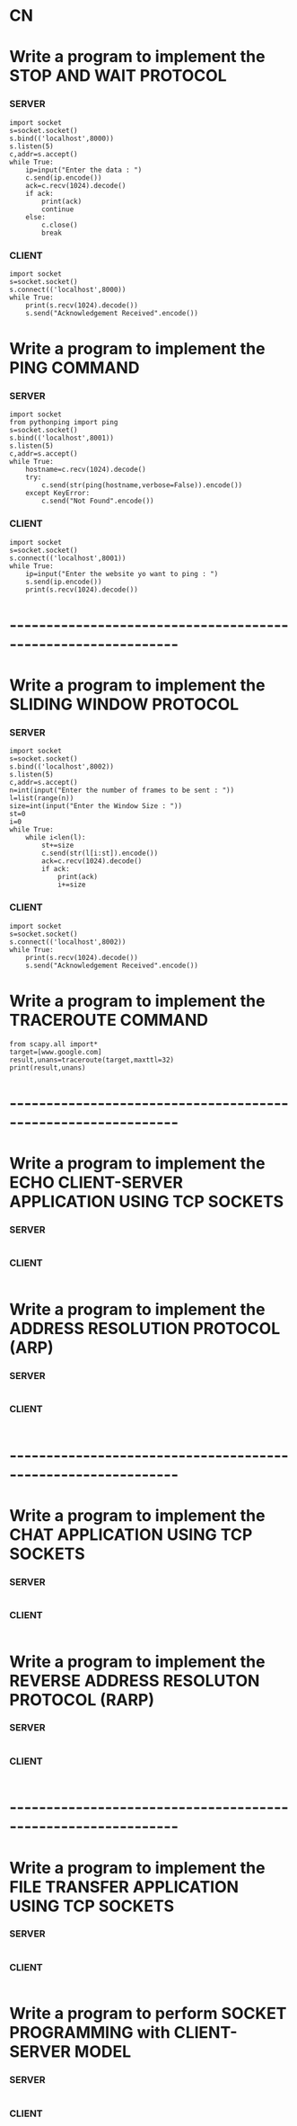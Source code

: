 # CN


# Write a program to implement the STOP AND WAIT PROTOCOL
### SERVER
```
import socket
s=socket.socket()
s.bind(('localhost',8000))
s.listen(5)
c,addr=s.accept()
while True:
    ip=input("Enter the data : ")
    c.send(ip.encode())
    ack=c.recv(1024).decode()
    if ack:
        print(ack)
        continue
    else:
        c.close()
        break

```
### CLIENT
```
import socket
s=socket.socket()
s.connect(('localhost',8000))
while True:
    print(s.recv(1024).decode())
    s.send("Acknowledgement Received".encode())
```
# Write a program to implement the PING COMMAND
### SERVER
```
import socket
from pythonping import ping
s=socket.socket()
s.bind(('localhost',8001))
s.listen(5)
c,addr=s.accept()
while True:
    hostname=c.recv(1024).decode()
    try:
        c.send(str(ping(hostname,verbose=False)).encode())
    except KeyError:
        c.send("Not Found".encode())
```
### CLIENT
```
import socket
s=socket.socket()
s.connect(('localhost',8001))
while True:
    ip=input("Enter the website yo want to ping : ")
    s.send(ip.encode())
    print(s.recv(1024).decode())
```

# -------------------------------------------------------------
# Write a program to implement the SLIDING WINDOW PROTOCOL
### SERVER
```
import socket
s=socket.socket()
s.bind(('localhost',8002))
s.listen(5)
c,addr=s.accept()
n=int(input("Enter the number of frames to be sent : "))
l=list(range(n))
size=int(input("Enter the Window Size : "))
st=0
i=0
while True:
    while i<len(l):
        st+=size
        c.send(str(l[i:st]).encode())
        ack=c.recv(1024).decode()
        if ack:
            print(ack)
            i+=size
```
### CLIENT
```
import socket
s=socket.socket()
s.connect(('localhost',8002))
while True:
    print(s.recv(1024).decode())
    s.send("Acknowledgement Received".encode())
```
# Write a program to implement the TRACEROUTE COMMAND
```
from scapy.all import*
target=[www.google.com]
result,unans=traceroute(target,maxttl=32)
print(result,unans)
```
# -------------------------------------------------------------
# Write a program to implement the ECHO CLIENT-SERVER APPLICATION USING TCP SOCKETS 
### SERVER
```

```
### CLIENT
```

```
# Write a program to implement the ADDRESS RESOLUTION PROTOCOL (ARP)
### SERVER
```

```
### CLIENT
```

```
# -------------------------------------------------------------
# Write a program to implement the CHAT APPLICATION USING TCP SOCKETS 
### SERVER
```

```
### CLIENT
```

```
# Write a program to implement the REVERSE ADDRESS RESOLUTON PROTOCOL (RARP)
### SERVER
```

```
### CLIENT
```

```
# -------------------------------------------------------------
# Write a program to implement the FILE TRANSFER APPLICATION USING TCP SOCKETS
### SERVER
```

```
### CLIENT
```

```
# Write a program to perform SOCKET PROGRAMMING with CLIENT-SERVER MODEL
### SERVER
```

```
### CLIENT
```

```
